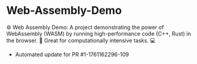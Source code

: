 # Web-Assembly-Demo
⚙️ Web Assembly Demo: A project demonstrating the power of WebAssembly (WASM) by running high-performance code (C++, Rust) in the browser. 🚀 Great for computationally intensive tasks. 💻


- Automated update for PR #1-1761162296-109